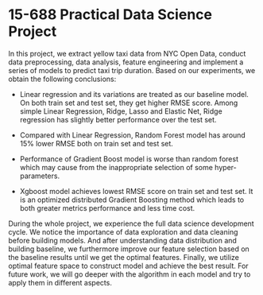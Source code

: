 # 15-688 Practical Data Science Project

In this project, we extract yellow taxi data from NYC Open Data, conduct data preprocessing, data analysis, feature engineering and implement a series of models to predict taxi trip duration. Based on our experiments, we obtain the following conclusions:


- Linear regression and its variations are treated as our baseline model. On both train set and test set, they get higher RMSE score. Among simple Linear Regression, Ridge, Lasso and Elastic Net, Ridge regression has slightly better performance over the test set.

- Compared with Linear Regression, Random Forest model has around 15% lower RMSE both on train set and test set.

- Performance of Gradient Boost model is worse than random forest which may cause from the inappropriate selection of some hyper-parameters.

- Xgboost model achieves lowest RMSE score on train set and test set. It is an optimized distributed Gradient Boosting method which leads to both greater metrics performance and less time cost.


During the whole project, we experience the full data science development cycle. We notice the importance of data exploration and data cleaning before building models. And after understanding data distribution and building baseline, we furthermore improve our feature selection based on the baseline results until we get the optimal features. Finally, we utilize optimal feature space to construct model and achieve the best result. For future work, we will go deeper with the algorithm in each model and try to apply them in different aspects.
